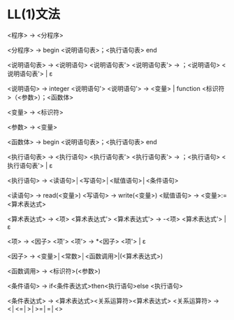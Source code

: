 # LL(1)文法

<程序> → <分程序>

<分程序> → begin <说明语句表>；<执行语句表> end

<说明语句表> → <说明语句> <说明语句表'>
<说明语句表'> → ；<说明语句> <说明语句表'> | ε

<说明语句> → integer <说明语句'>
<说明语句'> → <变量> | function <标识符>（<参数>）；<函数体>

<变量> → <标识符>

<参数> → <变量>

<函数体> → begin <说明语句表>；<执行语句表> end

<执行语句表> → <执行语句> <执行语句表'>
<执行语句表'> → ；<执行语句> <执行语句表'> | ε

<执行语句> → <读语句>│<写语句>│<赋值语句>│<条件语句>

<读语句> → read(<变量>)
<写语句> → write(<变量>)
<赋值语句> → <变量>:=<算术表达式>

<算术表达式> → <项> <算术表达式'>
<算术表达式'> → -<项> <算术表达式'> | ε

<项> → <因子> <项'>
<项'> → *<因子> <项'> | ε

<因子> → <变量>│<常数>│<函数调用>|(<算术表达式>)

<函数调用> → <标识符>(<参数>)

<条件语句> → if<条件表达式>then<执行语句>else <执行语句>

<条件表达式> → <算术表达式><关系运算符><算术表达式>
<关系运算符> → <│<=│>│>=│=│<>